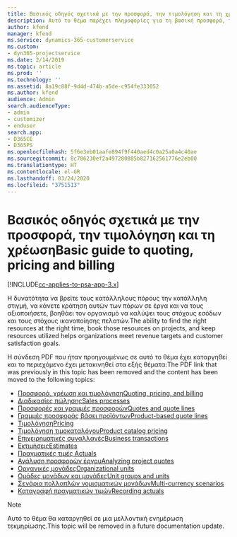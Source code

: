 ```yaml
---
title: Βασικός οδηγός σχετικά με την προσφορά, την τιμολόγηση και τη χρέωση
description: Αυτό το θέμα παρέχει πληροφορίες για τη βασική προσφορά, τη χρέωση και την τιμολόγηση στο Project Service Automation.
author: kfend
manager: kfend
ms.service: dynamics-365-customerservice
ms.custom:
- dyn365-projectservice
ms.date: 2/14/2019
ms.topic: article
ms.prod: ''
ms.technology: ''
ms.assetid: 8a19c88f-9d4d-474b-a5de-c954fe333052
ms.author: kfend
audience: Admin
search.audienceType:
- admin
- customizer
- enduser
search.app:
- D365CE
- D365PS
ms.openlocfilehash: 5f6e3eb01aafe894f9f440aed4c0a25a0a4c40ae
ms.sourcegitcommit: 8c786230ef2a497280885b827162561776e2eb00
ms.translationtype: HT
ms.contentlocale: el-GR
ms.lasthandoff: 03/24/2020
ms.locfileid: "3751513"
---
```

# <a name="basic-guide-to-quoting-pricing-and-billing"></a><span data-ttu-id="7f337-103">Βασικός οδηγός σχετικά με την προσφορά, την τιμολόγηση και τη χρέωση</span><span class="sxs-lookup"><span data-stu-id="7f337-103">Basic guide to quoting, pricing and billing</span></span>

[!INCLUDE[cc-applies-to-psa-app-3.x](../../includes/cc-applies-to-psa-app-3x.md)]

<span data-ttu-id="7f337-104">Η δυνατότητα να βρείτε τους κατάλληλους πόρους την κατάλληλη στιγμή, να κάνετε κράτηση αυτών των πόρων σε έργα και να τους αξιοποιήσετε, βοηθάει τον οργανισμό να καλύψει τους στόχους εσόδων και τους στόχους ικανοποίησης πελατών.</span><span class="sxs-lookup"><span data-stu-id="7f337-104">The ability to find the right resources at the right time, book those resources on projects, and keep resources utilized helps organizations meet revenue targets and customer satisfaction goals.</span></span> 

<span data-ttu-id="7f337-105">Η σύνδεση PDF που ήταν προηγουμένως σε αυτό το θέμα έχει καταργηθεί και το περιεχόμενο έχει μετακινηθεί στα εξής θέματα:</span><span class="sxs-lookup"><span data-stu-id="7f337-105">The PDF link that was previously in this topic has been removed and the content has been moved to the following topics:</span></span>

- [<span data-ttu-id="7f337-106">Προσφορά, χρέωση και τιμολόγηση</span><span class="sxs-lookup"><span data-stu-id="7f337-106">Quoting, pricing, and billing</span></span>](../quote-bill-price.md)
- [<span data-ttu-id="7f337-107">Διαδικασίες πώλησης</span><span class="sxs-lookup"><span data-stu-id="7f337-107">Sales processes</span></span>](../basic-sales-process.md)
- [<span data-ttu-id="7f337-108">Προσφορές και γραμμές προσφορών</span><span class="sxs-lookup"><span data-stu-id="7f337-108">Quotes and quote lines</span></span>](../basic-quote-lines.md)
- [<span data-ttu-id="7f337-109">Γραμμές προσφοράς βάσει προϊόντων</span><span class="sxs-lookup"><span data-stu-id="7f337-109">Product-based quote lines</span></span>](../product-based-quote-lines.md)
- [<span data-ttu-id="7f337-110">Τιμολόγηση</span><span class="sxs-lookup"><span data-stu-id="7f337-110">Pricing</span></span>](../basic-pricing.md)
- [<span data-ttu-id="7f337-111">Τιμολόγηση τιμοκαταλόγου</span><span class="sxs-lookup"><span data-stu-id="7f337-111">Product catalog pricing</span></span>](../product-catalog-pricing.md)
- [<span data-ttu-id="7f337-112">Επιχειρηματικές συναλλαγές</span><span class="sxs-lookup"><span data-stu-id="7f337-112">Business transactions</span></span>](../basic-business-transactions.md)
- [<span data-ttu-id="7f337-113">Εκτιμήσεις</span><span class="sxs-lookup"><span data-stu-id="7f337-113">Estimates</span></span>](../estimates.md)
- [<span data-ttu-id="7f337-114">Πραγματικές τιμές </span><span class="sxs-lookup"><span data-stu-id="7f337-114">Actuals</span></span>](../actuals.md)
- [<span data-ttu-id="7f337-115">Ανάλυση προσφορών έργου</span><span class="sxs-lookup"><span data-stu-id="7f337-115">Analyzing project quotes</span></span>](../basic-analyzing-quotes.md)
- [<span data-ttu-id="7f337-116">Οργανικές μονάδες</span><span class="sxs-lookup"><span data-stu-id="7f337-116">Organizational units</span></span>](../advanced-organizational.md)
- [<span data-ttu-id="7f337-117">Ομάδες μονάδων και μονάδες</span><span class="sxs-lookup"><span data-stu-id="7f337-117">Unit groups and units</span></span>](../advanced-units.md)
- [<span data-ttu-id="7f337-118">Σενάρια πολλαπλών νομισματικών μονάδων</span><span class="sxs-lookup"><span data-stu-id="7f337-118">Multi-currency scenarios</span></span>](../advanced-currency.md)
- [<span data-ttu-id="7f337-119">Καταγραφή πραγματικών τιμών</span><span class="sxs-lookup"><span data-stu-id="7f337-119">Recording actuals</span></span>](../advanced-actuals.md)

> [!NOTE]
> <span data-ttu-id="7f337-120">Αυτό το θέμα θα καταργηθεί σε μια μελλοντική ενημέρωση τεκμηρίωσης.</span><span class="sxs-lookup"><span data-stu-id="7f337-120">This topic will be removed in a future documentation update.</span></span> 
